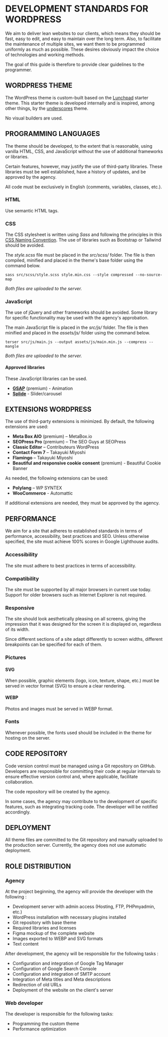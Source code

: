 # DEVELOPMENT STANDARDS FOR WORDPRESS

We aim to deliver lean websites to our clients, which means they should be fast, easy to edit, and easy to maintain over the long term. Also, to facilitate the maintenance of multiple sites, we want them to be programmed uniformly as much as possible. These desires obviously impact the choice of technologies and working methods.

The goal of this guide is therefore to provide clear guidelines to the programmer.

## WORDPRESS THEME
The WordPress theme is custom-built based on the [Lunchpad](https://github.com/NavirInc/Launchpad) starter theme. This starter theme is developed internally and is inspired, among other things, by the [underscores](https://underscores.me/) theme. 

No visual builders are used.

## PROGRAMMING LANGUAGES
The theme should be developed, to the extent that is reasonable, using vanilla HTML, CSS, and JavaScript without the use of additional frameworks or libraries.

Certain features, however, may justify the use of third-party libraries. These libraries must be well established, have a history of updates, and be approved by the agency.

All code must be exclusively in English (comments, variables, classes, etc.).

### HTML
Use semantic HTML tags.

### CSS
The CSS stylesheet is written using *Sass* and following the principles in this [CSS Naming Convention](css-naming-convention.md). The use of libraries such as Bootstrap or Tailwind should be avoided.

The *style.scss* file must be placed in the *src/scss/* folder. The file is then compiled, minified and placed in the theme's base folder using the command below.

```sass src/scss/style.scss style.min.css --style compressed --no-source-map```

*Both files are uploaded to the server.*

### JavaScript
The use of jQuery and other frameworks should be avoided. Some library for specific functionality may be used with the agency's approbation.

The main JavaScript file is placed in the *src/js/* folder. The file is then minified and placed in the *assets/js/* folder using the command below.

```terser src/js/main.js --output assets/js/main.min.js --compress --mangle```

*Both files are uploaded to the server.*

####  Approved libraries
These JavaScript libraries can be used.

- [**GSAP**](https://gsap.com/) (premium) - Animation 
- [**Splide**](https://splidejs.com/) - Slider/carousel


## EXTENSIONS WORDPRESS
The use of third-party extensions is minimized. By default, the following extensions are used:
- **Meta Box AIO** (premium) – MetaBox.io
- **SEOPress Pro** (premium) – The SEO Guys at SEOPress
- **Classic Editor** – Contributeurs WordPress
- **Contact Form 7** – Takayuki Miyoshi
- **Flamingo** – Takayuki Miyoshi
- **Beautiful and responsive cookie consent** (premium) - Beautiful Cookie Banner

As needed, the following extensions can be used:
- **Polylang** – WP SYNTEX
- **WooCommerce** - Automattic

If additional extensions are needed, they must be approved by the agency.


## PERFORMANCE
We aim for a site that adheres to established standards in terms of performance, accessibility, best practices and SEO. Unless otherwise specified, the site must achieve 100% scores in Google Lighthouse audits.


### Accessibility
The site must adhere to best practices in terms of accessibility.

### Compatibility
The site must be supported by all major browsers in current use today. Support for older browsers such as Internet Explorer is not required.

### Responsive
The site should look aesthetically pleasing on all screens, giving the impression that it was designed for the screen it is displayed on, regardless of its width.

Since different sections of a site adapt differently to screen widths, different breakpoints can be specified for each of them.


### Pictures
#### SVG
When possible, graphic elements (logo, icon, texture, shape, etc.) must be served in vector format (SVG) to ensure a clear rendering.


#### WEBP
Photos and images must be served in WEBP format.

### Fonts
Whenever possible, the fonts used should be included in the theme for hosting on the server.

## CODE REPOSITORY
Code version control must be managed using a Git repository on GitHub. Developers are responsible for committing their code at regular intervals to ensure effective version control and, where applicable, facilitate collaboration.

The code repository will be created by the agency.

In some cases, the agency may contribute to the development of specific features, such as integrating tracking code. The developer will be notified accordingly.

## DEPLOYMENT
All theme files are committed to the Git repository and manually uploaded to the production server. Currently, the agency does not use automatic deployment.


## ROLE DISTRIBUTION
### Agency
At the project beginning, the agency will provide the developer with the following :
- Development server with admin access (Hosting, FTP, PHPmyadmin, etc.)
- WordPress installation with necessary plugins installed
- Git repository with base theme
- Required libraries and licenses
- Figma mockup of the complete website
- Images exported to WEBP and SVG formats
- Text content

After development, the agency will be responsible for the following tasks :
- Configuration and integration of Google Tag Manager
- Configuration of Google Search Console
- Configuration and integration of SMTP account
- Integration of Meta titles and Meta descriptions
- Redirection of old URLs
- Deployment of the website on the client's server


### Web developer
The developer is responsible for the following tasks:
- Programming the custom theme
- Performance optimization